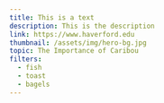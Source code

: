 ```yaml
---
title: This is a text
description: This is the description
link: https://www.haverford.edu
thumbnail: /assets/img/hero-bg.jpg
topic: The Importance of Caribou
filters:
  - fish
  - toast
  - bagels
---
```

